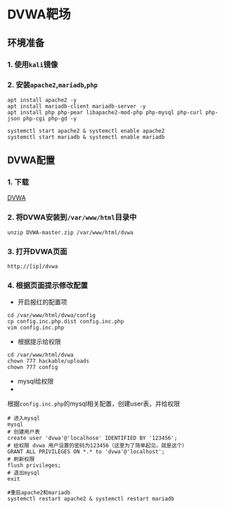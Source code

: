# DVWA靶场

## 环境准备

### 1. 使用`kali`镜像

### 2. 安装`apache2`,`mariadb`,`php`

```shell
apt install apache2 -y
apt install mariadb-client mariadb-server -y
apt install php php-pear libapache2-mod-php php-mysql php-curl php-json php-cgi php-gd -y

systemctl start apache2 & systemctl enable apache2
systemctl start mariadb & systemctl enable mariadb
```

## DVWA配置

### 1. 下载

[DVWA](https://codeload.github.com/digininja/DVWA/zip/refs/heads/master)


### 2. 将DVWA安装到`/var/www/html`目录中

```shell
unzip DVWA-master.zip /var/www/html/dvwa
```

### 3. 打开DVWA页面

`http://[ip]/dvwa`

### 4. 根据页面提示修改配置

* 开启报红的配置项
```shell
cd /var/www/html/dvwa/config
cp config.inc.php.dist config.inc.php
vim config.inc.php
```

* 根据提示给权限
```shell
cd /var/www/html/dvwa
chown 777 hackable/uploads
chown 777 config
```

* mysql给权限
* 
根据`config.inc.php`的mysql相关配置，创建user表，并给权限

```shell
# 进入mysql
mysql
# 创建用户表
create user 'dvwa'@'localhose' IDENTIFIED BY '123456';
# 给权限 dvwa 用户设置的密码为123456（这里为了简单起见，就是这个）
GRANT ALL PRIVILEGES ON *.* to 'dvwa'@'localhost';
# 刷新权限
flush privileges;
# 退出mysql
exit

#重启apache2和mariadb
systemctl restart apache2 & systemctl restart mariadb
```